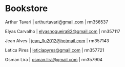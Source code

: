 # Bookstore

Arthur Tavari | [arthurtavari@gmail.com](mailto:arthurtavari@gmail.com) | rm356537

Elyas Carvalho | [elyasnogueira82@gmail.com](mailto:elyasnogueira82@gmail.com) | rm357117

Jean Alves | [jean_flu2012@hotmail.com](mailto:jean_flu2012@hotmail.com) | rm357143

Letica Pires | [leticiapyres@gmail.com](mailto:leticiapyres@gmail.com) | rm357721

Osman Lira | [osman.lira@gmail.com](mailto:osman.lira@gmail.com) | rm357904

